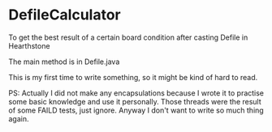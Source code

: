 # DefileCalculator
To get the best result of a certain board condition after casting Defile in Hearthstone

The main method is in Defile.java

This is my first time to write something, so it might be kind of hard to read.

  PS: Actually I did not make any encapsulations because I wrote it to practise some basic knowledge and use it personally.
  Those threads were the result of some FAILD tests, just ignore. Anyway I don't want to write so much thing again.


